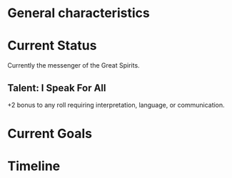 # General characteristics

# Current Status

Currently the messenger of the Great Spirits.

## Talent: I Speak For All
+2 bonus to any roll requiring interpretation, language, or communication.

# Current Goals

# Timeline

